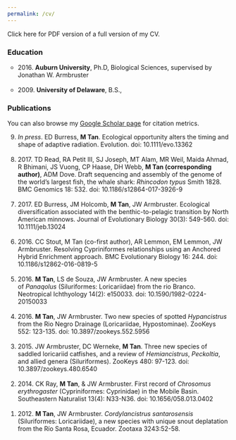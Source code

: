 ```yaml
---
permalink: /cv/
---
```


Click here for PDF version of a full version of my CV.


### Education

<ul style="list-style-type:circle">
<li>2016. <b>Auburn University</b>, Ph.D, Biological Sciences, supervised by Jonathan W. Armbruster</li>
<br>
<li>2009. <b>University of Delaware</b>, B.S., </li>
</ul>


### Publications
You can also browse my <a href="https://scholar.google.com/citations?user=Mdf7P7AAAAAJ">Google Scholar page</a> for citation metrics.

<ol reversed>
<li><i>In press</i>. ED Burress, <b>M Tan</b>. Ecological opportunity alters the timing and shape of adaptive radiation. Evolution. doi: 10.1111/evo.13362</li>
<br>
<li>2017. TD Read, RA Petit III, SJ Joseph, MT Alam, MR Weil, Maida Ahmad, R Bhimani, JS Vuong, CP Haase, DH Webb, <b>M Tan (corresponding author)</b>, ADM Dove. Draft sequencing and assembly of the genome of the world’s largest fish, the whale shark: <i>Rhincodon typus</i> Smith 1828. BMC Genomics 18: 532. doi: 10.1186/s12864-017-3926-9</li>
<br>
<li>2017. ED Burress, JM Holcomb, <b>M Tan</b>, JW Armbruster. Ecological diversification associated with the benthic-to-pelagic transition by North American minnows. Journal of Evolutionary Biology 30(3): 549-560. doi: 10.1111/jeb.13024</li>
<br>
<li>2016. CC Stout, M Tan (co-first author), AR Lemmon, EM Lemmon, JW Armbruster. Resolving Cypriniformes relationships using an Anchored Hybrid Enrichment approach. BMC Evolutionary Biology 16: 244. doi: 10.1186/s12862-016-0819-5</li>
<br>
<li>2016. <b>M Tan</b>, LS de Souza, JW Armbruster. A new species of <i>Panaqolus</i> (Siluriformes: Loricariidae) from the rio Branco. Neotropical Ichthyology 14(2): e150033. doi: 10.1590/1982-0224-20150033</li>
<br>
<li>2016. <b>M Tan</b>, JW Armbruster. Two new species of spotted <i>Hypancistrus</i> from the Rio Negro Drainage (Loricariidae, Hypostominae). ZooKeys 552: 123-135. doi: 10.3897/zookeys.552.5956</li>
<br>
<li>2015. JW Armbruster, DC Werneke, <b>M Tan</b>. Three new species of saddled loricariid catfishes, and a review of <i>Hemiancistrus</i>, <i>Peckoltia</i>, and allied genera (Siluriformes). ZooKeys 480: 97-123. doi: 10.3897/zookeys.480.6540</li>
<br>
<li>2014. CK Ray, <b>M Tan</b>, & JW Armbruster. First record of <i>Chrosomus erythrogaster</i> (Cypriniformes: Cyprinidae) in the Mobile Basin. Southeastern Naturalist 13(4): N33-N36. doi: 10.1656/058.013.0402</li>
<br>
<li>2012. <b>M Tan</b>, JW Armbruster. <i>Cordylancistrus santarosensis</i> (Siluriformes: Loricariidae), a new species with unique snout deplatation from the Río Santa Rosa, Ecuador. Zootaxa 3243:52-58.</li>
</ol>
